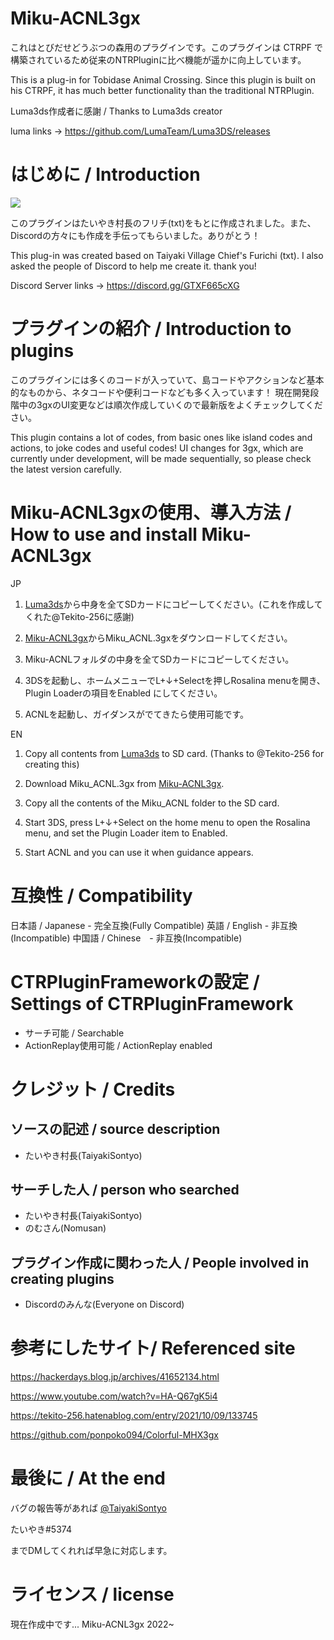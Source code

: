 # Miku-ACNL3gx
これはとびだせどうぶつの森用のプラグインです。このプラグインは CTRPF で構築されているため従来のNTRPluginに比べ機能が遥かに向上しています。

This is a plug-in for Tobidase Animal Crossing. Since this plugin is built on his CTRPF, it has much better functionality than the traditional NTRPlugin.

Luma3ds作成者に感謝 / Thanks to Luma3ds creator

luma links -> https://github.com/LumaTeam/Luma3DS/releases

# はじめに / Introduction
![](https://pics.prcm.jp/m1994811/16405929/gif/16405929.gif)

このプラグインはたいやき村長のフリチ(txt)をもとに作成されました。また、Discordの方々にも作成を手伝ってもらいました。ありがとう！

This plug-in was created based on Taiyaki Village Chief's Furichi (txt). I also asked the people of Discord to help me create it. thank you!

Discord Server links -> https://discord.gg/GTXF665cXG

# プラグインの紹介 / Introduction to plugins
このプラグインには多くのコードが入っていて、島コードやアクションなど基本的なものから、ネタコードや便利コードなども多く入っています！
現在開発段階中の3gxのUI変更などは順次作成していくので最新版をよくチェックしてください。

This plugin contains a lot of codes, from basic ones like island codes and actions, to joke codes and useful codes!
UI changes for 3gx, which are currently under development, will be made sequentially, so please check the latest version carefully.

# Miku-ACNL3gxの使用、導入方法 / How to use and install Miku-ACNL3gx
JP
1. [Luma3ds](https://github.com/Tekito-256/Luma3DS/releases)から中身を全てSDカードにコピーしてください。(これを作成してくれた@Tekito-256に感謝)

2. [Miku-ACNL3gx](https://github.com/TaiyakiSontyo/Miku-ACNL3gx/releases)からMiku_ACNL.3gxをダウンロードしてください。

3. Miku-ACNLフォルダの中身を全てSDカードにコピーしてください。

4. 3DSを起動し、ホームメニューでL+↓+Selectを押しRosalina menuを開き、Plugin Loaderの項目をEnabled にしてください。
 
5. ACNLを起動し、ガイダンスがでてきたら使用可能です。

EN

1. Copy all contents from [Luma3ds](https://github.com/Tekito-256/Luma3DS/releases) to SD card.
(Thanks to @Tekito-256 for creating this)

2. Download Miku_ACNL.3gx from [Miku-ACNL3gx](https://github.com/TaiyakiSontyo/Miku-ACNL3gx/releases).

3. Copy all the contents of the Miku_ACNL folder to the SD card.

4. Start 3DS, press L+↓+Select on the home menu to open the Rosalina menu, and set the Plugin Loader item to Enabled.

5. Start ACNL and you can use it when guidance appears.

# 互換性 / Compatibility
日本語 / Japanese - 完全互換(Fully Compatible)
英語 / English - 非互換(Incompatible)
中国語 / Chinese　- 非互換(Incompatible)

# CTRPluginFrameworkの設定 / Settings of CTRPluginFramework
* サーチ可能 / Searchable
* ActionReplay使用可能 / ActionReplay enabled

# クレジット / Credits
ソースの記述 / source description
--
* たいやき村長(TaiyakiSontyo)

サーチした人 / person who searched
--
* たいやき村長(TaiyakiSontyo)
* のむさん(Nomusan)

プラグイン作成に関わった人 / People involved in creating plugins
--
* Discordのみんな(Everyone on Discord)

# 参考にしたサイト/ Referenced site
https://hackerdays.blog.jp/archives/41652134.html

https://www.youtube.com/watch?v=HA-Q67gK5i4

https://tekito-256.hatenablog.com/entry/2021/10/09/133745

https://github.com/ponpoko094/Colorful-MHX3gx

# 最後に / At the end
バグの報告等があれば
[@TaiyakiSontyo](https://twitter.com/TaiyakiSontyo)

たいやき#5374

までDMしてくれれば早急に対応します。

# ライセンス / license
現在作成中です...
Miku-ACNL3gx 2022~
